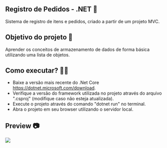 ## Registro de Pedidos - .NET 🛒

Sistema de registro de itens e pedidos, criado a partir de um projeto MVC.

## Objetivo do projeto 🚀

Aprender os conceitos de armazenamento de dados de forma básica utilizando uma lista de objetos.

## Como executar? 🧑‍🔧

- Baixe a versão mais recente do .Net Core https://dotnet.microsoft.com/download.
- Verifique a versão do framework utilizada no projeto através do arquivo ".csproj" (modifique caso não esteja atualizada).
- Execute o projeto através do comando "dotnet run" no terminal.
- Abra o projeto em seu browser utilizando o servidor local.

## Preview 📷

<img src="https://github.com/rafael-vaz/registro-pedidos-asp.net-core-mvc/blob/main/registro-pedidos-asp.net-core-mvc-main.jpg?raw=true">
